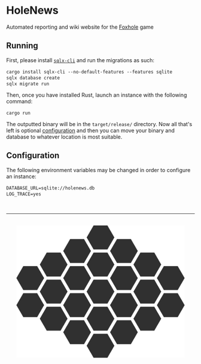 # HoleNews

Automated reporting and wiki website for the [Foxhole](https://store.steampowered.com/app/505460/Foxhole/) game

## Running

First, please install [`sqlx-cli`](https://crates.io/crates/sqlx-cli) and run the migrations as such:

```shell
cargo install sqlx-cli --no-default-features --features sqlite
sqlx database create
sqlx migrate run
```

Then, once you have installed Rust, launch an instance with the following command:

```shell
cargo run
```

The outputted binary will be in the `target/release/` directory. Now all that's left is optional [configuration](#configuration) and then you can move your binary and database to whatever location is most suitable.

## Configuration

The following environment variables may be changed in order to configure an instance:

```env
DATABASE_URL=sqlite://holenews.db
LOG_TRACE=yes
```

<!-- Just some decoration -->
<br>
<hr>
<p align="center">
    <br>
    <img src="static/img/heatmap_bg.png" width=450/>
</p>

